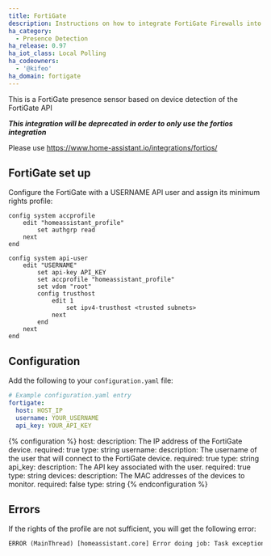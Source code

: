 ```yaml
---
title: FortiGate
description: Instructions on how to integrate FortiGate Firewalls into Home Assistant.
ha_category:
  - Presence Detection
ha_release: 0.97
ha_iot_class: Local Polling
ha_codeowners:
  - '@kifeo'
ha_domain: fortigate
---
```


This is a FortiGate presence sensor based on device detection of the FortiGate API

***This integration will be deprecated in order to only use the fortios integration***

Please use https://www.home-assistant.io/integrations/fortios/

## FortiGate set up

Configure the FortiGate with a USERNAME API user and assign its minimum rights profile:

```text
config system accprofile
    edit "homeassistant_profile"
        set authgrp read
    next
end

config system api-user
    edit "USERNAME"
        set api-key API_KEY
        set accprofile "homeassistant_profile"
        set vdom "root"
        config trusthost
            edit 1
                set ipv4-trusthost <trusted subnets>
            next
        end
    next
end
```

## Configuration

Add the following to your `configuration.yaml` file:

```yaml
# Example configuration.yaml entry
fortigate:
  host: HOST_IP
  username: YOUR_USERNAME
  api_key: YOUR_API_KEY
```

{% configuration %}
host:
  description: The IP address of the FortiGate device.
  required: true
  type: string
username:
  description: The username of the user that will connect to the FortiGate device.
  required: true
  type: string
api_key:
  description: The API key associated with the user.
  required: true
  type: string
devices:
  description: The MAC addresses of the devices to monitor.
  required: false
  type: string
{% endconfiguration %}

## Errors

If the rights of the profile are not sufficient, you will get the following error:

```txt
ERROR (MainThread) [homeassistant.core] Error doing job: Task exception was never retrieved
```

